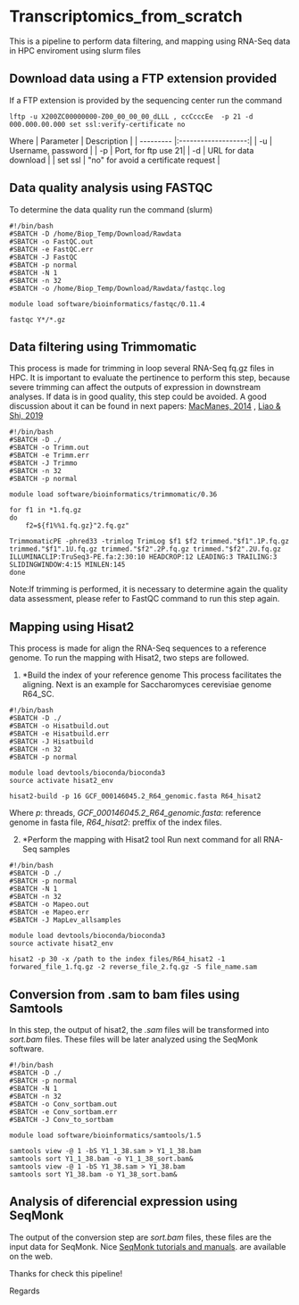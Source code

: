 # Transcriptomics_from_scratch
This is a pipeline to perform data filtering, and mapping using RNA-Seq data in HPC enviroment using slurm files

## Download data using a FTP extension provided
If a FTP extension is provided by the sequencing center run the command

``` lftp -u X200ZC00000000-Z00_00_00_00_dLLL , ccCcccEe  -p 21 -d 000.000.00.000 set ssl:verify-certificate no ```

Where
| Parameter |     Description     | 
| --------- |:-------------------:| 
| -u        | Username, password  | 
| -p        | Port, for ftp use 21|
| -d        | URL for data download | 
| set ssl   | "no" for avoid a certificate request |  


## Data quality analysis using FASTQC
To determine the data quality run the command (slurm)

```
#!/bin/bash
#SBATCH -D /home/Biop_Temp/Download/Rawdata
#SBATCH -o FastQC.out
#SBATCH -e FastQC.err
#SBATCH -J FastQC
#SBATCH -p normal
#SBATCH -N 1
#SBATCH -n 32
#SBATCH -o /home/Biop_Temp/Download/Rawdata/fastqc.log

module load software/bioinformatics/fastqc/0.11.4

fastqc Y*/*.gz
```

## Data filtering using Trimmomatic
This process is made for trimming in loop several RNA-Seq fq.gz files in HPC. It is important to evaluate the pertinence to perform this step, because severe trimming can affect the outputs of expression in downstream analyses. If data is in good quality, this step could be avoided. A good discussion about it can be found in next papers: [MacManes, 2014](https://www.frontiersin.org/articles/10.3389/fgene.2014.00013/full) , [Liao & Shi, 2019](https://www.biorxiv.org/content/10.1101/833962v1) 

```
#!/bin/bash
#SBATCH -D ./
#SBATCH -o Trimm.out
#SBATCH -e Trimm.err
#SBATCH -J Trimmo
#SBATCH -n 32
#SBATCH -p normal

module load software/bioinformatics/trimmomatic/0.36

for f1 in *1.fq.gz
do
    f2=${f1%%1.fq.gz}"2.fq.gz"

TrimmomaticPE -phred33 -trimlog TrimLog $f1 $f2 trimmed."$f1".1P.fq.gz trimmed."$f1".1U.fq.gz trimmed."$f2".2P.fq.gz trimmed."$f2".2U.fq.gz ILLUMINACLIP:TruSeq3-PE.fa:2:30:10 HEADCROP:12 LEADING:3 TRAILING:3 SLIDINGWINDOW:4:15 MINLEN:145
done

```
Note:If trimming is performed, it is necessary to determine again the quality data assessment, please refer to FastQC command to run this step again.


## Mapping using Hisat2

This process is made for align the RNA-Seq sequences to a reference genome. To run the mapping with Hisat2, two steps are followed.

1) *Build the index of your reference genome
This process facilitates the aligning. Next is an example for Saccharomyces cerevisiae genome R64_SC.  

```
#!/bin/bash
#SBATCH -D ./
#SBATCH -o Hisatbuild.out
#SBATCH -e Hisatbuild.err
#SBATCH -J Hisatbuild
#SBATCH -n 32
#SBATCH -p normal

module load devtools/bioconda/bioconda3
source activate hisat2_env

hisat2-build -p 16 GCF_000146045.2_R64_genomic.fasta R64_hisat2

```
Where *p*: threads, *GCF_000146045.2_R64_genomic.fasta*: reference genome in fasta file, *R64_hisat2*: preffix of the index files.

2) *Perform the mapping with Hisat2 tool
Run next command for all RNA-Seq samples

```
#!/bin/bash
#SBATCH -D ./
#SBATCH -p normal
#SBATCH -N 1
#SBATCH -n 32
#SBATCH -o Mapeo.out
#SBATCH -e Mapeo.err
#SBATCH -J MapLev_allsamples
 
module load devtools/bioconda/bioconda3
source activate hisat2_env
     
hisat2 -p 30 -x /path to the index files/R64_hisat2 -1 forwared_file_1.fq.gz -2 reverse_file_2.fq.gz -S file_name.sam

```

## Conversion from .sam to bam files using Samtools
In this step, the output of hisat2, the *.sam* files will be transformed into *sort.bam* files. These files will be later analyzed using the SeqMonk software.

```
#!/bin/bash
#SBATCH -D ./
#SBATCH -p normal
#SBATCH -N 1
#SBATCH -n 32
#SBATCH -o Conv_sortbam.out
#SBATCH -e Conv_sortbam.err
#SBATCH -J Conv_to_sortbam

module load software/bioinformatics/samtools/1.5
     
samtools view -@ 1 -bS Y1_1_38.sam > Y1_1_38.bam
samtools sort Y1_1_38.bam -o Y1_1_38_sort.bam& 
samtools view -@ 1 -bS Y1_38.sam > Y1_38.bam
samtools sort Y1_38.bam -o Y1_38_sort.bam& 

```

## Analysis of diferencial expression using SeqMonk
The output of the conversion step are *sort.bam* files, these files are the input data for SeqMonk.
Nice [SeqMonk tutorials and manuals](https://www.bioinformatics.babraham.ac.uk/projects/seqmonk/). are available on the web.


Thanks for check this pipeline!

Regards
